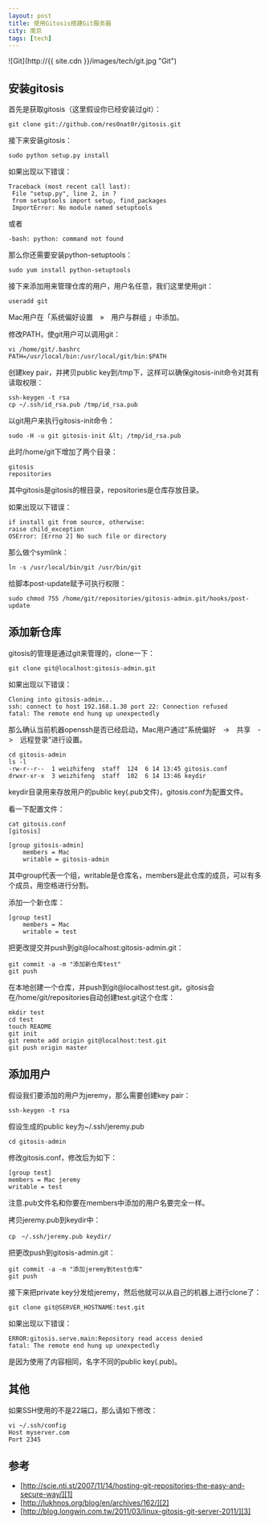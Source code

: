 ```yaml
---
layout: post
title: 使用Gitosis搭建Git服务器
city: 南京
tags: [tech]
---
```


![Git](http://{{ site.cdn }}/images/tech/git.jpg "Git")

## 安装gitosis

首先是获取gitosis（这里假设你已经安装过git）：

```
git clone git://github.com/res0nat0r/gitosis.git
```

接下来安装gitosis：

```
sudo python setup.py install
```

如果出现以下错误：

```
Traceback (most recent call last):
 File "setup.py", line 2, in ?
 from setuptools import setup, find_packages
 ImportError: No module named setuptools
```
或者

```
-bash: python: command not found
```

那么你还需要安装python-setuptools：

```
sudo yum install python-setuptools
```

接下来添加用来管理仓库的用户，用户名任意，我们这里使用git：

```
useradd git
```

Mac用户在「系统偏好设置　»　用户与群组 」中添加。

修改PATH，使git用户可以调用git：

```
vi /home/git/.bashrc
PATH=/usr/local/bin:/usr/local/git/bin:$PATH
```

创建key pair，并拷贝public key到/tmp下，这样可以确保gitosis-init命令对其有读取权限：

```
ssh-keygen -t rsa
cp ~/.ssh/id_rsa.pub /tmp/id_rsa.pub
```

以git用户来执行gitosis-init命令：

```
sudo -H -u git gitosis-init &lt; /tmp/id_rsa.pub
```

此时/home/git下增加了两个目录：

```
gitosis
repositories
```

其中gitosis是gitosis的根目录，repositories是仓库存放目录。

如果出现以下错误：

```
if install git from source, otherwise:
raise child_exception
OSError: [Errno 2] No such file or directory
```

那么做个symlink：

```
ln -s /usr/local/bin/git /usr/bin/git
```

给脚本post-update赋予可执行权限：

```
sudo chmod 755 /home/git/repositories/gitosis-admin.git/hooks/post-update
```

## 添加新仓库

gitosis的管理是通过git来管理的，clone一下：

```
git clone git@localhost:gitosis-admin.git
```

如果出现以下错误：

```
Cloning into gitosis-admin...
ssh: connect to host 192.168.1.30 port 22: Connection refused
fatal: The remote end hung up unexpectedly
```

那么确认当前机器openssh是否已经启动，Mac用户通过&#8221;系统偏好　-&gt;　共享　-&gt;　远程登录&#8221;进行设置。

```
cd gitosis-admin
ls -l
-rw-r--r--  1 weizhifeng  staff  124  6 14 13:45 gitosis.conf
drwxr-xr-x  3 weizhifeng  staff  102  6 14 13:46 keydir
```

keydir目录用来存放用户的public key(.pub文件)，gitosis.conf为配置文件。

看一下配置文件：

```
cat gitosis.conf
[gitosis]

[group gitosis-admin]
	members = Mac
	writable = gitosis-admin
```

其中group代表一个组，writable是仓库名，members是此仓库的成员，可以有多个成员，用空格进行分割。

添加一个新仓库：

```
[group test]
	members = Mac
	writable = test
```

把更改提交并push到git@localhost:gitosis-admin.git：

```
git commit -a -m "添加新仓库test"
git push
```

在本地创建一个仓库，并push到git@localhost:test.git，gitosis会在/home/git/repositories自动创建test.git这个仓库：

```
mkdir test
cd test
touch README
git init
git remote add origin git@localhost:test.git
git push origin master
```

## 添加用户

假设我们要添加的用户为jeremy，那么需要创建key pair：

```
ssh-keygen -t rsa
```

假设生成的public key为~/.ssh/jeremy.pub

```
cd gitosis-admin
```

修改gitosis.conf，修改后为如下：

```
[group test]
members = Mac jeremy
writable = test
```

注意.pub文件名和你要在members中添加的用户名要完全一样。

拷贝jeremy.pub到keydir中：

```
cp　~/.ssh/jeremy.pub keydir/
```

把更改push到gitosis-admin.git：

```
git commit -a -m "添加jeremy到test仓库"
git push
```

接下来把private key分发给jeremy，然后他就可以从自己的机器上进行clone了：

```
git clone git@SERVER_HOSTNAME:test.git
```

如果出现以下错误：

```
ERROR:gitosis.serve.main:Repository read access denied
fatal: The remote end hung up unexpectedly
```

是因为使用了内容相同，名字不同的public key(.pub)。

## 其他

如果SSH使用的不是22端口，那么请如下修改：

```
vi ~/.ssh/config
Host myserver.com
Port 2345      
```

## 参考

* [http://scie.nti.st/2007/11/14/hosting-git-repositories-the-easy-and-secure-way/][1]    
* [http://lukhnos.org/blog/en/archives/162/][2]   
* [http://blog.longwin.com.tw/2011/03/linux-gitosis-git-server-2011/][3]


[1]: http://scie.nti.st/2007/11/14/hosting-git-repositories-the-easy-and-secure-way/"
[2]: http://lukhnos.org/blog/en/archives/162/
[3]: http://blog.longwin.com.tw/2011/03/linux-gitosis-git-server-2011/

